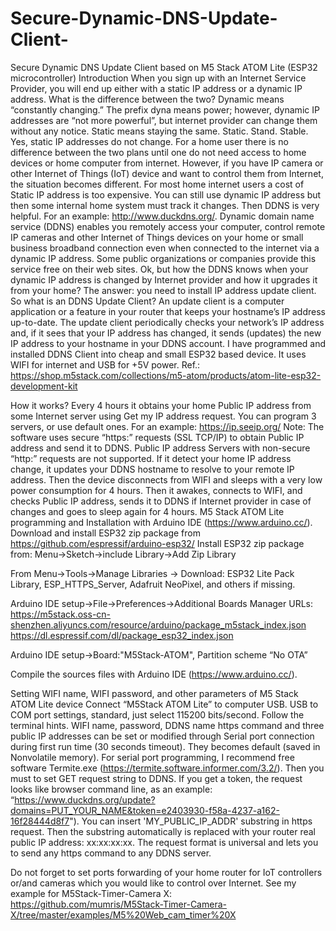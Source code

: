 # Secure-Dynamic-DNS-Update-Client-
Secure Dynamic DNS Update Client based on M5 Stack ATOM Lite (ESP32 microcontroller) 
Introduction
When you sign up with an Internet Service Provider, you will end up either with a static IP address or a dynamic IP address. What is the difference between the two? Dynamic means “constantly changing.” The prefix dyna means power; however, dynamic IP addresses are “not more powerful”, but internet provider can change them without any notice. Static means staying the same. Static. Stand. Stable. Yes, static IP addresses do not change.
For a home user there is no difference between the two plans until one do not need access to home devices or home computer from internet. However, if you have IP camera or other Internet of Things (IoT) device and want to control them from Internet, the situation becomes different.
For most home internet users a cost of Static IP address is too expensive.  You can still use dynamic IP address but then some internal home system must track it changes. Then DDNS is very helpful. For an example: http://www.duckdns.org/. Dynamic domain name service (DDNS) enables you remotely access your computer, control remote IP cameras and other Internet of Things devices on your home or small business broadband connection even when connected to the internet via a dynamic IP address. Some public organizations or companies provide this service free on their web sites. 
Ok, but how the DDNS knows when your dynamic IP address is changed by Internet provider and how it upgrades it from your home? The answer: you need to install IP address update client.
So what is an DDNS Update Client?
An update client is a computer application or a feature in your router that keeps your hostname’s IP address up-to-date. The update client periodically checks your network’s IP address and, if it sees that your IP address has changed, it sends (updates) the new IP address to your hostname in your DDNS account.
I have programmed and installed DDNS Client into cheap and small ESP32 based device.  It uses WIFI for internet and USB for +5V power. Ref.: https://shop.m5stack.com/collections/m5-atom/products/atom-lite-esp32-development-kit

How it works?
Every 4 hours it obtains your home Public IP address from some Internet server using Get my IP address request. You can program 3 servers, or use default ones. For an example:  https://ip.seeip.org/
Note: The software uses secure “https:” requests (SSL TCP/IP) to obtain Public IP address and send it to DDNS. Public IP address Servers with non-secure “http:” requests are not supported. 
If it detect your home IP address change, it updates your DDNS hostname to resolve to your remote IP address.
Then the device disconnects from WIFI and sleeps with a very low power consumption for 4 hours.  Then it awakes, connects to WIFI, and checks Public IP address, sends it to DDNS if Internet provider in case of changes and goes to sleep again for 4 hours.
M5 Stack ATOM Lite programming and Installation with Arduino IDE (https://www.arduino.cc/).
Download and install ESP32 zip package from https://github.com/espressif/arduino-esp32/
Install ESP32 zip package from: Menu->Sketch->include Library->Add Zip Library

From Menu->Tools->Manage Libraries -> Download: ESP32 Lite Pack Library, ESP_HTTPS_Server, Adafruit NeoPixel, and others if missing.

Arduino IDE setup->File->Preferences->Additional Boards Manager URLs:
https://m5stack.oss-cn-shenzhen.aliyuncs.com/resource/arduino/package_m5stack_index.json
https://dl.espressif.com/dl/package_esp32_index.json

Arduino IDE setup->Board:"M5Stack-ATOM", Partition scheme “No OTA”

Compile the sources files with Arduino IDE (https://www.arduino.cc/).

Setting WIFI name, WIFI password, and other parameters of M5 Stack ATOM Lite device
Connect “M5Stack ATOM Lite” to computer USB. USB to COM port settings, standard, just select 115200 bits/second.  Follow the terminal hints.
WIFI name, password, DDNS name https command and three public IP addresses can be set or modified through Serial port connection during first run time (30 seconds timeout). They becomes default (saved in Nonvolatile memory). For serial port programming, I recommend free software Termite.exe (https://termite.software.informer.com/3.2/).
Then you must to set GET request string to DDNS. If you get a token, the request looks like browser command line, as an example:
“https://www.duckdns.org/update?domains=PUT_YOUR_NAME&token=e2403930-f58a-4237-a162-16f28444d8f7").  You can insert 'MY_PUBLIC_IP_ADDR' substring in https request. Then the substring automatically is replaced with your router real public IP address: xx:xx:xx:xx.
The request format is universal and lets you to send any https command to any DDNS server.

Do not forget to set ports forwarding of your home router for  IoT controllers or/and cameras which you would like to control over Internet. See my example for M5Stack-Timer-Camera X: https://github.com/mumris/M5Stack-Timer-Camera-X/tree/master/examples/M5%20Web_cam_timer%20X
